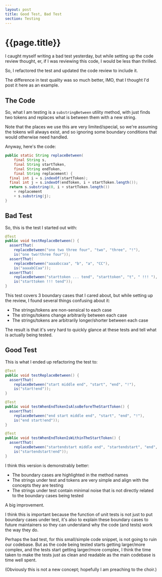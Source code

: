 ```yaml
---
layout: post
title: Good Test, Bad Test
section: Testing
---
```


{{page.title}}
==============

I caught myself writing a bad test yesterday, but while setting up the code review thought, er, if I was reviewing this code, I would be less than thrilled.

So, I refactored the test and updated the code review to include it.

The difference in test quality was so much better, IMO, that I thought I'd post it here as an example.

The Code
--------

So, what I am testing is a `substringBetween` utility method, with just finds two tokens and replaces what is between them with a new string.

Note that the places we use this are very limited/special, so we're assuming the tokens will always exist, and so ignoring some boundary conditions that would otherwise need handled.

Anyway, here's the code:


```java
public static String replaceBetween(
    final String s,
    final String startToken,
    final String endToken,
    final String replacement) {
  final int i = s.indexOf(startToken);
  final int j = s.indexOf(endToken, i + startToken.length());
  return s.substring(0, i + startToken.length())
    + replacement
    + s.substring(j);
}
```

Bad Test
--------

So, this is the test I started out with:

```java
@Test
public void testReplaceBetween() {
  assertThat(
    replaceBetween("one two three four", "two", "three", "!"),
    is("one two!three four"));
  assertThat(
    replaceBetween("aaaabccaa", "b", "a", "CC"),
    is("aaaabCCaa"));
  assertThat(
    replaceBetween("starttoken ... tend", "starttoken", "t", " !!! "),
    is("starttoken !!! tend"));
}
```

This test covers 3 boundary cases that I cared about, but while setting up the review, I found several things confusing about it:

* The strings/tokens are non-sensical to each case
* The strings/tokens change arbitrarily between each case
* The strings/tokens are arbitrarily longer/shorter between each case

The result is that it's very hard to quickly glance at these tests and tell what is actually being tested.

Good Test
---------

This is what I ended up refactoring the test to:

```java
@Test
public void testReplaceBetween() {
  assertThat(
    replaceBetween("start middle end", "start", "end", "!"),
    is("start!end"));
}

@Test
public void testWhenEndTokenIsAlsoBeforeTheStartToken() {
  assertThat(
    replaceBetween("end start middle end", "start", "end", "!"),
    is("end start!end"));
}

@Test
public void testWhenEndTokenIsWithinTheStartToken() {
  assertThat(
    replaceBetween("startendstart middle end", "startendstart", "end", "!"),
    is("startendstart!end"));
}
```

I think this version is demonstrably better:

* The boundary cases are highlighted in the method names
* The strings under test and tokens are very simple and align with the concepts they are testing
* The strings under test contain minimal noise that is not directly related to the boundary cases being tested

A big improvement.

I think this is important because the function of unit tests is not just to put boundary cases under test, it's also to explain these boundary cases to future maintainers so they can understand why the code (and tests) work the way they do.

Perhaps the bad test, for this small/simple code snippet, is not going to ruin our codebase. But as the code being tested starts getting larger/more complex, and the tests start getting larger/more complex, I think the time taken to make the tests just as clean and readable as the main codebase is time well spent.

(Obviously this is not a new concept; hopefully I am preaching to the choir.)




